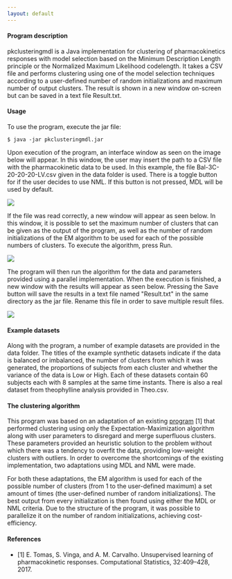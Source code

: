 ```yaml
---
layout: default
---
```


#### Program description

pkclusteringmdl is a Java implementation for clustering of pharmacokinetics responses with model selection based on the Minimum Description Length principle or the Normalized Maximum Likelihood codelength. It takes a CSV file and performs clustering using one of the model selection techniques according to a user-defined number of random initializations and maximum number of output clusters. The result is shown in a new window on-screen but can be saved in a text file Result.txt.

#### Usage

To use the program, execute the jar file:

```
$ java -jar pkclusteringmdl.jar
```

Upon execution of the program, an interface window as seen on the image below will appear. In this window, the user may insert the path to a CSV file with the pharmacokinetic data to be used. In this example, the file Bal-3C-20-20-20-LV.csv given in the data folder is used. There is a toggle button for if the user decides to use NML. If this button is not pressed, MDL will be used by default.

![](https://i.imgur.com/qjrg9Iz.png)

If the file was read correctly, a new window will appear as seen below. In this window, it is possible to set the maximum number of clusters that can be given as the output of the program, as well as the number of random initializations of the EM algorithm to be used for each of the possible numbers of clusters. To execute the algorithm, press Run.

![](https://i.imgur.com/AWKv6ur.png)

The program will then run the algorithm for the data and parameters provided using a parallel implementation. When the execution is finished, a new window with the results will appear as seen below. Pressing the Save button will save the results in a text file named "Result.txt" in the same directory as the jar file. Rename this file in order to save multiple result files.

![](https://i.imgur.com/vBIcoyZ.png)

#### Example datasets

Along with the program, a number of example datasets are provided in the data folder. The titles of the example synthetic datasets indicate if the data is balanced or imbalanced, the number of clusters from which it was generated, the proportions of subjects from each cluster and whether the variance of the data is Low or High. Each of these datasets contain 60 subjects each with 8 samples at the same time instants. There is also a real dataset from theophylline analysis provided in Theo.csv.

#### The clustering algorithm

This program was based on an adaptation of an existing [program](https://asmcarvalho.github.io/EMPK/) \[1] that performed clustering using only the Expectation-Maximization algorithm along with user parameters to disregard and merge superfluous clusters. These parameters provided an heuristic solution to the problem without which there was a tendency to overfit the data, providing low-weight clusters with outliers. In order to overcome the shortcomings of the existing implementation, two adaptations using MDL and NML were made.

For both these adaptations, the EM algorithm is used for each of the possible number of clusters (from 1 to the user-defined maximum) a set amount of times (the user-defined number of random initializations). The best output from every initialization is then found using either the MDL or NML criteria. Due to the structure of the program, it was possible to parallelize it on the number of random initializations, achieving cost-efficiency.

#### References

*   \[1] E. Tomas, S. Vinga, and A. M. Carvalho.  Unsupervised learning of pharmacokinetic responses. Computational Statistics, 32:409–428, 2017.
